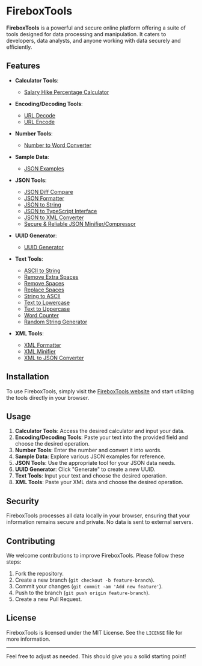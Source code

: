 # FireboxTools

**FireboxTools** is a powerful and secure online platform offering a suite of tools designed for data processing and manipulation. It caters to developers, data analysts, and anyone working with data securely and efficiently.

## Features

- **Calculator Tools**:

  - [Salary Hike Percentage Calculator](https://www.fireboxtools.com/calculator/salary-hike-percentage-calculator)

- **Encoding/Decoding Tools**:

  - [URL Decode](https://www.fireboxtools.com/encoding-decoding-tools/url-decode)
  - [URL Encode](https://www.fireboxtools.com/encoding-decoding-tools/url-encode)

- **Number Tools**:

  - [Number to Word Converter](https://www.fireboxtools.com/number-tools/number-to-word-converter)

- **Sample Data**:

  - [JSON Examples](https://www.fireboxtools.com/sample-data/json-examples)

- **JSON Tools**:

  - [JSON Diff Compare](https://www.fireboxtools.com/json-tools/json-diff-compare)
  - [JSON Formatter](https://www.fireboxtools.com/json-tools/json-formatter)
  - [JSON to String](https://www.fireboxtools.com/json-tools/json-to-string)
  - [JSON to TypeScript Interface](https://www.fireboxtools.com/json-tools/json-to-typescript-interface)
  - [JSON to XML Converter](https://www.fireboxtools.com/json-tools/json-to-xml-converter)
  - [Secure & Reliable JSON Minifier/Compressor](https://www.fireboxtools.com/json-tools/secure-reliable-json-minifier-compressor)

- **UUID Generator**:

  - [UUID Generator](https://www.fireboxtools.com/tools/uuid-generator)

- **Text Tools**:

  - [ASCII to String](https://www.fireboxtools.com/text-tools/ascii-to-string)
  - [Remove Extra Spaces](https://www.fireboxtools.com/text-tools/remove-extra-spaces)
  - [Remove Spaces](https://www.fireboxtools.com/text-tools/remove-spaces)
  - [Replace Spaces](https://www.fireboxtools.com/text-tools/replace-spaces)
  - [String to ASCII](https://www.fireboxtools.com/text-tools/string-to-ascii)
  - [Text to Lowercase](https://www.fireboxtools.com/text-tools/text-to-lowercase)
  - [Text to Uppercase](https://www.fireboxtools.com/text-tools/text-to-uppercase)
  - [Word Counter](https://www.fireboxtools.com/text-tools/word-counter)
  - [Random String Generator](https://www.fireboxtools.com/text-tools/random-string-generator)

- **XML Tools**:
  - [XML Formatter](https://www.fireboxtools.com/xml-tools/xml-formatter)
  - [XML Minifier](https://www.fireboxtools.com/xml-tools/xml-minifier)
  - [XML to JSON Converter](https://www.fireboxtools.com/xml-tools/xml-to-json-converter)

## Installation

To use FireboxTools, simply visit the [FireboxTools website](https://www.fireboxtools.com) and start utilizing the tools directly in your browser.

## Usage

1. **Calculator Tools**: Access the desired calculator and input your data.
2. **Encoding/Decoding Tools**: Paste your text into the provided field and choose the desired operation.
3. **Number Tools**: Enter the number and convert it into words.
4. **Sample Data**: Explore various JSON examples for reference.
5. **JSON Tools**: Use the appropriate tool for your JSON data needs.
6. **UUID Generator**: Click "Generate" to create a new UUID.
7. **Text Tools**: Input your text and choose the desired operation.
8. **XML Tools**: Paste your XML data and choose the desired operation.

## Security

FireboxTools processes all data locally in your browser, ensuring that your information remains secure and private. No data is sent to external servers.

## Contributing

We welcome contributions to improve FireboxTools. Please follow these steps:

1. Fork the repository.
2. Create a new branch (`git checkout -b feature-branch`).
3. Commit your changes (`git commit -am 'Add new feature'`).
4. Push to the branch (`git push origin feature-branch`).
5. Create a new Pull Request.

## License

FireboxTools is licensed under the MIT License. See the `LICENSE` file for more information.

---

Feel free to adjust as needed. This should give you a solid starting point!

